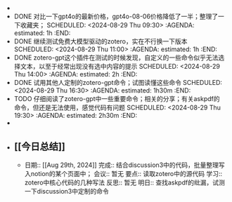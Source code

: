 -
- DONE 对比一下gpt4o的最新价格，gpt4o-08-06价格降低了一半；整理了一下收藏夹；
  SCHEDULED: <2024-08-29 Thu 09:30>
  :AGENDA:
  estimated: 1h
  :END:
- DONE 继续测试免费大模型驱动的zotero，实在不行换一下版本
  SCHEDULED: <2024-08-29 Thu 11:00>
  :AGENDA:
  estimated: 1h
  :END:
- DONE zotero-gpt这个插件在测试的时候发现，自定义的一些命令似乎无法选择文本，以至于经常出现没有选中内容的提示
  SCHEDULED: <2024-08-29 Thu 14:00>
  :AGENDA:
  estimated: 2h
  :END:
- DONE 试用其他人定制的zotero-gpt命令；试图读懂这些命令
  SCHEDULED: <2024-08-29 Thu 16:30>
  :AGENDA:
  estimated: 1h30m
  :END:
- TODO 仔细阅读了zotero-gpt中一些重要命令；相关的分享；有关askpdf的命令，但还是无法使用，感觉代码有问题
  SCHEDULED: <2024-08-29 Thu 19:30>
  :AGENDA:
  estimated: 2h30m
  :END:
-
- ## [[今日总结]]
	- 日期:: [[Aug 29th, 2024]]
	  完成:: 结合discussion3中的代码，批量整理写入notion的某个页面中；
	  会议:: 暂无
	  要点:: 读取zotero中的源代码
	  学习:: zotero中核心代码的几种写法
	  反思:: 暂无
	  明日:: 查找askpdf的纰漏，试测一下discussion3中定制的命令